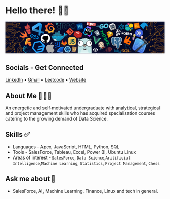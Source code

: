 # Hello there! 👋🏼
![image](https://github.com/TanmayMehta-ml/TanmayMehta-ml/blob/main/github_banner.png)
## Socials - Get Connected
[LinkedIn](https://www.linkedin.com/in/tanmay-here/) &bullet; [Gmail](mehtatanmay9211@gmail.com) &bullet; [Leetcode](https://leetcode.com/mehtatanmay9211/) &bullet; [Website](https://sites.google.com/student.onlinedegree.iitm.ac.in/tanmay-mehta/student-portfolio) 

## About Me 🙋🏽‍♂️
An energetic and self-motivated undergraduate with analytical, strategical and project management skills who has acquired specialisation courses catering to the growing demand of Data Science.

## Skills ✅
* Languages - Apex, JavaScript, HTML, Python, SQL
* Tools - SalesForce, Tableau, Excel, Power BI, Ubuntu Linux
* Areas of interest - `SalesForce`, `Data Science`,`Aritificial Intelligence`,`Machine Learning`, `Statistics`, `Project Management`, `Chess`

## Ask me about 🌟

- SalesForce, AI, Machine Learning, Finance, Linux and tech in general.
